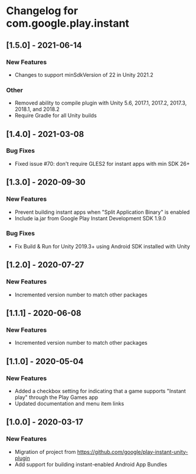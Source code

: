 # Changelog for com.google.play.instant

## [1.5.0] - 2021-06-14
### New Features
 - Changes to support minSdkVersion of 22 in Unity 2021.2
### Other
 - Removed ability to compile plugin with Unity 5.6, 2017.1, 2017.2, 2017.3, 2018.1, and 2018.2
 - Require Gradle for all Unity builds

## [1.4.0] - 2021-03-08
### Bug Fixes
 - Fixed issue #70: don't require GLES2 for instant apps with min SDK 26+

## [1.3.0] - 2020-09-30
### New Features
 - Prevent building instant apps when "Split Application Binary" is enabled
 - Include ia.jar from Google Play Instant Development SDK 1.9.0
### Bug Fixes
 - Fix Build & Run for Unity 2019.3+ using Android SDK installed with Unity

## [1.2.0] - 2020-07-27
### New Features
 - Incremented version number to match other packages

## [1.1.1] - 2020-06-08
### New Features
 - Incremented version number to match other packages

## [1.1.0] - 2020-05-04
### New Features
 - Added a checkbox setting for indicating that a game supports "Instant play" through the Play Games app
 - Updated documentation and menu item links

## [1.0.0] - 2020-03-17
### New Features
 - Migration of project from https://github.com/google/play-instant-unity-plugin
 - Add support for building instant-enabled Android App Bundles

